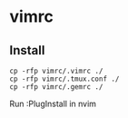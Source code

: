 # vimrc

## Install

```
cp -rfp vimrc/.vimrc ./
cp -rfp vimrc/.tmux.conf ./
cp -rfp vimrc/.gemrc ./
```

Run :PlugInstall in nvim
